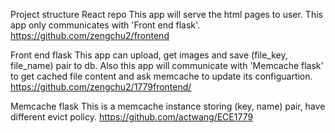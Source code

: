 Project structure
React repo
This app will serve the html pages to user. This app only communicates with 'Front end flask'. https://github.com/zengchu2/frontend

Front end flask
This app can upload, get images and save (file_key, file_name) pair to db. Also this app will communicate with 'Memcache flask' to get cached file content and ask memcache to update its configuartion. https://github.com/zengchu2/1779frontend/

Memcache flask
This is a memcache instance storing (key, name) pair, have different evict policy. https://github.com/actwang/ECE1779
